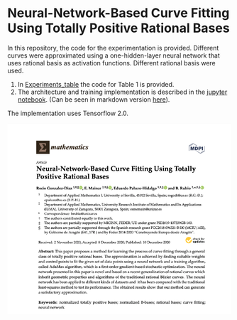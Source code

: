 # Neural-Network-Based Curve Fitting Using Totally Positive Rational Bases

In this repository, the code for the experimentation is provided. Different curves were approximated using a one-hidden-layer neural network that uses rational basis as activation functions. Different rational basis were used.

1. In [Experiments_table](https://github.com/Cimagroup/Curve-approximation-based-on-Neural-Networks-forgeneral-classes-of-totally-positive-rational-bases/tree/main/Experiments_table) the code for Table 1 is provided.
2. The architecture and training implementation is described in the [jupyter notebook](https://github.com/BeatrizRubio/Article_Mathematics_2020/tree/main/Neural%20network%20implementation). (Can be seen in markdown version [here](https://github.com/Cimagroup/Curve-approximation-based-on-Neural-Networks-forgeneral-classes-of-totally-positive-rational-bases/blob/main/Neural%20network%20implementation/Neural%20network%20implementation.md)).

The implementation uses Tensorflow 2.0.

![paper_banner](paper_banner.PNG)
